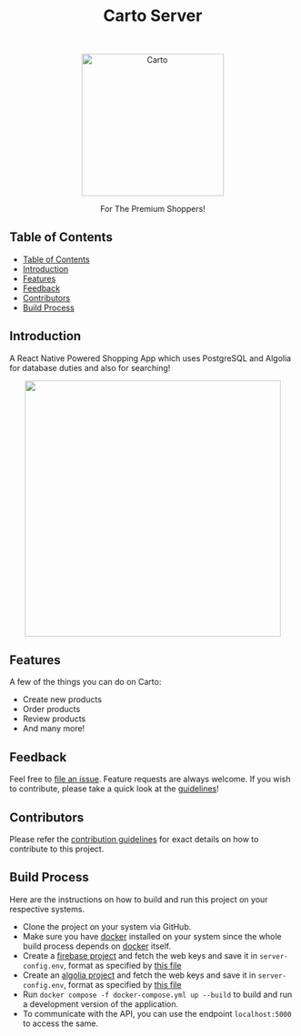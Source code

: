 <h1 align="center"> Carto Server </h1> <br>
<p align="center">
    <img alt="Carto" title="Carto" src="https://firebasestorage.googleapis.com/v0/b/carto-full-stack.appspot.com/o/assets%2Fg70.png?alt=media&token=463f302b-a007-4a84-9d9a-8f1f7d6d76c8" width="250">

</p>

<p align="center">
  For The Premium Shoppers!
</p>

<!-- START doctoc generated TOC please keep comment here to allow auto update -->
<!-- DON'T EDIT THIS SECTION, INSTEAD RE-RUN doctoc TO UPDATE -->

## Table of Contents

- [Table of Contents](#table-of-contents)
- [Introduction](#introduction)
- [Features](#features)
- [Feedback](#feedback)
- [Contributors](#contributors)
- [Build Process](#build-process)

<!-- END doctoc generated TOC please keep comment here to allow auto update -->

## Introduction

A React Native Powered Shopping App which uses PostgreSQL and Algolia for database duties and also for searching!

<p align="center">
  <img src = "https://firebasestorage.googleapis.com/v0/b/carto-full-stack.appspot.com/o/assets%2FScreenshot_20220331-091724_carto.jpg?alt=media&token=369c9e21-5722-49db-8b10-d9b0a60e302a" width=450>
</p>

## Features

A few of the things you can do on Carto:

- Create new products
- Order products
- Review products
- And many more!

## Feedback

Feel free to [file an issue](https://github.com/Carto-Dev/carto_server/issues/new/choose). Feature requests are always welcome. If you wish to contribute, please take a quick look at the [guidelines](./CONTRIBUTING.md)!

## Contributors

Please refer the [contribution guidelines](./CONTRIBUTING.md) for exact details on how to contribute to this project.

## Build Process

Here are the instructions on how to build and run this project on your respective systems.


- Clone the project on your system via GitHub.
- Make sure you have [docker](https://www.docker.com/products/docker-desktop) installed on your system since the whole build process depends on [docker](https://www.docker.com/products/docker-desktop) itself.
- Create a [firebase project](https://console.firebase.google.com/) and fetch the web keys and save it in `server-config.env`, format as specified by [this file](./server-config.example.env)
- Create an [algolia project](https://www.algolia.com/) and fetch the web keys and save it in `server-config.env`, format as specified by [this file](./server-config.example.env)
- Run `docker compose -f docker-compose.yml up --build` to build and run a development version of the application.
- To communicate with the API, you can use the endpoint `localhost:5000` to access the same.
